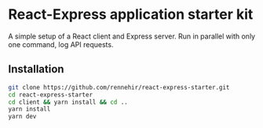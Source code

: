 # React-Express application starter kit

A simple setup of a React client and Express server. Run in parallel with only one command, log API requests.

## Installation

```sh
git clone https://github.com/rennehir/react-express-starter.git
cd react-express-starter
cd client && yarn install && cd ..
yarn install
yarn dev
```
